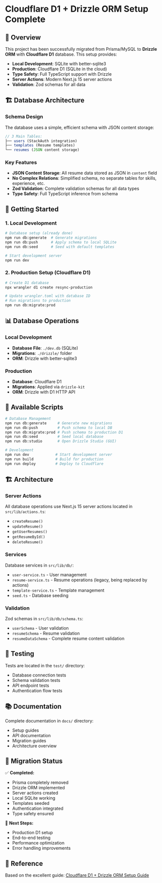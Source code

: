 # Cloudflare D1 + Drizzle ORM Setup Complete

## 🎉 Overview

This project has been successfully migrated from Prisma/MySQL to **Drizzle ORM** with **Cloudflare D1** database. This setup provides:

- **Local Development**: SQLite with better-sqlite3
- **Production**: Cloudflare D1 (SQLite in the cloud)
- **Type Safety**: Full TypeScript support with Drizzle
- **Server Actions**: Modern Next.js 15 server actions
- **Validation**: Zod schemas for all data

## 🏗️ Database Architecture

### Schema Design

The database uses a simple, efficient schema with JSON content storage:

```typescript
// 3 Main Tables:
├── users (StackAuth integration)
├── templates (Resume templates)
└── resumes (JSON content storage)
```

### Key Features

- **JSON Content Storage**: All resume data stored as JSON in `content` field
- **No Complex Relations**: Simplified schema, no separate tables for skills, experience, etc.
- **Zod Validation**: Complete validation schemas for all data types
- **Type Safety**: Full TypeScript inference from schema

## 🚀 Getting Started

### 1. Local Development

```bash
# Database setup (already done)
npm run db:generate  # Generate migrations
npm run db:push      # Apply schema to local SQLite
npm run db:seed      # Seed with default templates

# Start development server
npm run dev
```

### 2. Production Setup (Cloudflare D1)

```bash
# Create D1 database
npx wrangler d1 create resync-production

# Update wrangler.toml with database ID
# Run migrations to production
npm run db:migrate:prod
```

## 📊 Database Operations

### Local Development
- **Database File**: `./dev.db` (SQLite)
- **Migrations**: `./drizzle/` folder
- **ORM**: Drizzle with better-sqlite3

### Production
- **Database**: Cloudflare D1
- **Migrations**: Applied via `drizzle-kit`
- **ORM**: Drizzle with D1 HTTP API

## 🔧 Available Scripts

```bash
# Database Management
npm run db:generate     # Generate new migrations
npm run db:push         # Push schema to local DB
npm run db:migrate:prod # Push schema to production D1
npm run db:seed         # Seed local database
npm run db:studio       # Open Drizzle Studio (GUI)

# Development
npm run dev            # Start development server
npm run build          # Build for production
npm run deploy         # Deploy to Cloudflare
```

## 🏗️ Architecture

### Server Actions
All database operations use Next.js 15 server actions located in `src/lib/actions.ts`:

- `createResume()`
- `updateResume()`
- `getUserResumes()`
- `getResumeById()`
- `deleteResume()`

### Services
Database services in `src/lib/db/`:

- `user-service.ts` - User management
- `resume-service.ts` - Resume operations (legacy, being replaced by actions)
- `template-service.ts` - Template management
- `seed.ts` - Database seeding

### Validation
Zod schemas in `src/lib/db/schema.ts`:

- `userSchema` - User validation
- `resumeSchema` - Resume validation
- `resumeDataSchema` - Complete resume content validation

## 🧪 Testing

Tests are located in the `test/` directory:

- Database connection tests
- Schema validation tests
- API endpoint tests
- Authentication flow tests

## 📚 Documentation

Complete documentation in `docs/` directory:

- Setup guides
- API documentation
- Migration guides
- Architecture overview

## 🔄 Migration Status

✅ **Completed:**
- Prisma completely removed
- Drizzle ORM implemented
- Server actions created
- Local SQLite working
- Templates seeded
- Authentication integrated
- Type safety ensured

🚧 **Next Steps:**
- Production D1 setup
- End-to-end testing
- Performance optimization
- Error handling improvements

## 📖 Reference

Based on the excellent guide: [Cloudflare D1 + Drizzle ORM Setup Guide](https://dev.to/sh20raj/cloudflare-d1-drizzle-orm-setup-guide-3oap)

